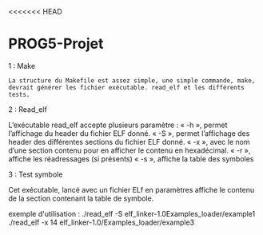 <<<<<<< HEAD
# PROG5-Projet

1 : Make

    La structure du Makefile est assez simple, une simple commande, make, devrait générer les fichier exécutable. read_elf et les différents tests.

2 : Read_elf

L’exécutable read_elf accepte plusieurs paramètre :
    « -h », permet l’affichage du header du fichier ELF donné.
    « -S », permet l’affichage des header des différentes sections du fichier ELF donné.
    « -x », avec le nom d’une section contenu pour en afficher le contenu en hexadécimal.
    « -r », affiche les réadressages (si présents)
    « -s », affiche la table des symboles

3 : Test symbole

Cet exécutable, lancé avec un fichier ELf en paramètres affiche le contenu de la section contenant la table de symbole.

exemple d'utilisation : ./read_elf -S elf_linker-1.0Examples_loader/example1
                        ./read_elf -x 14 elf_linker-1.0/Examples_loader/example3



                        
            

